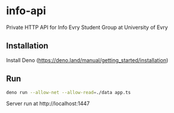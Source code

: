 # info-api
Private HTTP API for Info Evry Student Group at University of Evry


## Installation

Install Deno (https://deno.land/manual/getting_started/installation)

## Run

```bash
deno run --allow-net --allow-read=./data app.ts
```

Server run at http://localhost:1447